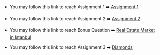 * You may follow this link to reach Assignment 1 ➡️ [Assignment 1](Assignment1.html)

* You may follow this link to reach Assignment 2 ➡️ [Assignment 2](Assignment2.html)

* You may follow this link to reach Bonus Question ➡️ [Real Estate Market in Istanbul](Bonus_Question.html)

* You may follow this link to reach Assignment 3 ➡️ [Diamonds](diamonde.html)

